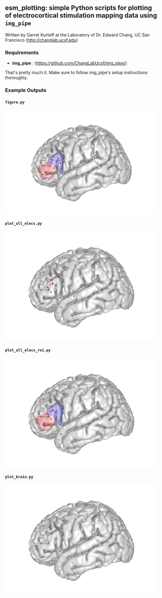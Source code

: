 ## esm_plotting: simple Python scripts for plotting of electrocortical stimulation mapping data using `img_pipe` ##
Written by Garret Kurteff at the Laboratory of Dr. Edward Chang, UC San Francisco (http://changlab.ucsf.edu)

### Requirements ###
* __img_pipe__ : (https://github.com/ChangLabUcsf/img_pipe/)

That's pretty much it. Make sure to follow img_pipe's setup instructions thoroughly.

### Example Outputs ###

#### `figure.py` ####
![figure.py output](https://github.com/grtkrtf/esm_plotting/blob/master/images/figure.png?raw=true)

#### `plot_all_elecs.py` ####
![plot_all_elecs.py output](https://github.com/grtkrtf/esm_plotting/blob/master/images/plot_all_elecs.png?raw=true)

#### `plot_all_elecs_roi.py` ####
![plot_all_elecs_roi.py output](https://github.com/grtkrtf/esm_plotting/blob/master/images/plot_all_elecs_roi.png?raw=true)

#### `plot_brain.py` ####
![plot_brain.py output](https://github.com/grtkrtf/esm_plotting/blob/master/images/plot_brain.png?raw=true)